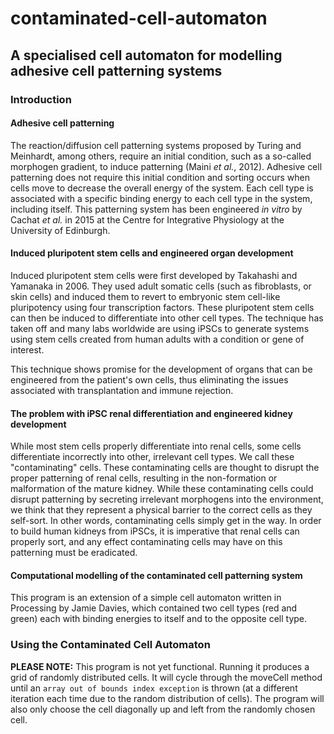 # contaminated-cell-automaton
## A specialised cell automaton for modelling adhesive cell patterning systems
### Introduction
#### Adhesive cell patterning
The reaction/diffusion cell patterning systems proposed by Turing and Meinhardt, among others, require an initial condition, such as a so-called morphogen gradient, to induce patterning (Maini *et al.*, 2012). Adhesive cell patterning does not require this initial condition and sorting occurs when cells move to decrease the overall energy of the system. Each cell type is associated with a specific binding energy to each cell type in the system, including itself. This patterning system has been engineered *in vitro* by Cachat *et al.* in 2015 at the Centre for Integrative Physiology at the University of Edinburgh.

#### Induced pluripotent stem cells and engineered organ development
Induced pluripotent stem cells were first developed by Takahashi and Yamanaka in 2006. They used adult somatic cells (such as fibroblasts, or skin cells) and induced them to revert to embryonic stem cell-like pluripotency using four transcription factors. These pluripotent stem cells can then be induced to differentiate into other cell types. The technique has taken off and many labs worldwide are using iPSCs to generate systems using stem cells created from human adults with a condition or gene of interest. 

This technique shows promise for the development of organs that can be engineered from the patient's own cells, thus eliminating the issues associated with transplantation and immune rejection. 

#### The problem with iPSC renal differentiation and engineered kidney development
While most stem cells properly differentiate into renal cells, some cells differentiate incorrectly into other, irrelevant cell types. We call these "contaminating" cells. These contaminating cells are thought to disrupt the proper patterning of renal cells, resulting in the non-formation or malformation of the mature kidney. While these contaminating cells could disrupt patterning by secreting irrelevant morphogens into the environment, we think that they represent a physical barrier to the correct cells as they self-sort. In other words, contaminating cells simply get in the way. In order to build human kidneys from iPSCs, it is imperative that renal cells can properly sort, and any effect contaminating cells may have on this patterning must be eradicated.

#### Computational modelling of the contaminated cell patterning system
This program is an extension of a simple cell automaton written in Processing by Jamie Davies, which contained two cell types (red and green) each with binding energies to itself and to the opposite cell type. 

### Using the Contaminated Cell Automaton

**PLEASE NOTE:** This program is not yet functional. Running it produces a grid of randomly distributed cells. It will cycle through the moveCell method until an `array out of bounds index exception` is thrown (at a different iteration each time due to the random distribution of cells). The program will also only choose the cell diagonally up and left from the randomly chosen cell.
